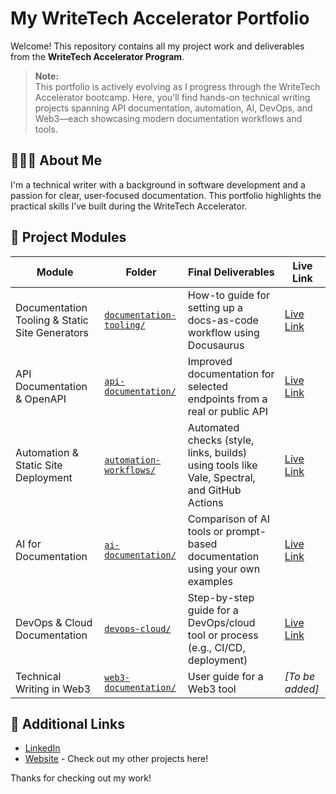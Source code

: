 # My WriteTech Accelerator Portfolio

Welcome! This repository contains all my project work and deliverables from the **WriteTech Accelerator Program**.

> **Note:**  
> This portfolio is actively evolving as I progress through the WriteTech Accelerator bootcamp. Here, you'll find hands-on technical writing projects spanning API documentation, automation, AI, DevOps, and Web3—each showcasing modern documentation workflows and tools.

## 👩🏽‍💻 About Me

I'm a technical writer with a background in software development and a passion for clear, user-focused documentation. This portfolio highlights the practical skills I’ve built during the WriteTech Accelerator.

## 📁 Project Modules

| Module                                         | Folder                                                            | Final Deliverables                                                                             | Live Link                                                                                                |
|------------------------------------------------|-------------------------------------------------------------------|------------------------------------------------------------------------------------------------|----------------------------------------------------------------------------------------------------------|
| Documentation Tooling & Static Site Generators | [`documentation-tooling/`](/docs/documentation-tooling/)          | How-to guide for setting up a docs-as-code workflow using Docusaurus                           | [Live Link](https://writetech-accelerator-portfolio-chr.vercel.app/docs/documentation-tooling/intro)|
| API Documentation & OpenAPI                    | [`api-documentation/`](/docs/api-documentation)                   | Improved documentation for selected endpoints from a real or public API                        | [Live Link](https://writetech-accelerator-portfolio-chr.vercel.app/docs/api-documentation/intro)                                                                                        |
| Automation & Static Site Deployment            | [`automation-workflows/`](/docs/automation-workflows)                       | Automated checks (style, links, builds) using tools like Vale, Spectral, and GitHub Actions    | [Live Link](https://writetech-accelerator-portfolio-chr.vercel.app/docs/automation-workflows/intro)                                                                                         |
| AI for Documentation                           | [`ai-documentation/`](/docs/ai-documentation)                     | Comparison of AI tools or prompt-based documentation using your own examples                   | [Live Link](https://writetech-accelerator-portfolio-chr.vercel.app/docs/ai-documentation/intro)                                                                                     |
| DevOps & Cloud Documentation                   | [`devops-cloud/`](/docs/devops-cloud) | Step-by-step guide for a DevOps/cloud tool or process (e.g., CI/CD, deployment)                | [Live Link](https://writetech-accelerator-portfolio-chr.vercel.app/docs/devops-cloud/intro)                                                                                 |
| Technical Writing in Web3                      | [`web3-documentation/`](/docs/web3-documentation)                 |  User guide for a Web3 tool| _[To be added]_                                                                                          |

## 🔗 Additional Links

- [LinkedIn](https://linkedin.com/in/christinebelzie)
- [Website](https://christinebelzie.carrd.co/) - Check out my other projects here!

Thanks for checking out my work!
